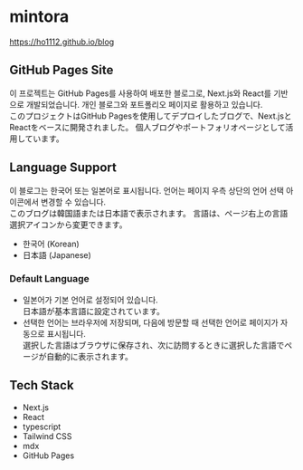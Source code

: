 # mintora

https://ho1112.github.io/blog

## GitHub Pages Site

이 프로젝트는 GitHub Pages를 사용하여 배포한 블로그로, Next.js와 React를 기반으로 개발되었습니다. 개인 블로그와 포트폴리오 페이지로 활용하고 있습니다.  
このプロジェクトはGitHub Pagesを使用してデプロイしたブログで、Next.jsとReactをベースに開発されました。 個人ブログやポートフォリオページとして活用しています。

## Language Support

이 블로그는 한국어 또는 일본어로 표시됩니다. 언어는 페이지 우측 상단의 언어 선택 아이콘에서 변경할 수 있습니다.  
このブログは韓国語または日本語で表示されます。 言語は、ページ右上の言語選択アイコンから変更できます。

- 한국어 (Korean)
- 日本語 (Japanese)

### Default Language

- 일본어가 기본 언어로 설정되어 있습니다.  
  日本語が基本言語に設定されています。
- 선택한 언어는 브라우저에 저장되며, 다음에 방문할 때 선택한 언어로 페이지가 자동으로 표시됩니다.  
  選択した言語はブラウザに保存され、次に訪問するときに選択した言語でページが自動的に表示されます。

## Tech Stack

- Next.js
- React
- typescript
- Tailwind CSS
- mdx
- GitHub Pages
